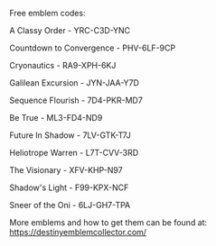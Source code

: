 Free emblem codes:

A Classy Order - YRC-C3D-YNC

Countdown to Convergence - PHV-6LF-9CP

Cryonautics - RA9-XPH-6KJ

Galilean Excursion - JYN-JAA-Y7D

Sequence Flourish - 7D4-PKR-MD7

Be True - ML3-FD4-ND9

Future In Shadow - 7LV-GTK-T7J

Heliotrope Warren - L7T-CVV-3RD

The Visionary - XFV-KHP-N97

Shadow's Light - F99-KPX-NCF

Sneer of the Oni - 6LJ-GH7-TPA


More emblems and how to get them can be found at:
https://destinyemblemcollector.com/
